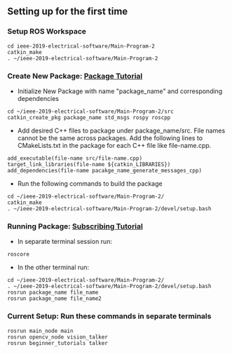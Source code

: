 ## Setting up for the first time
### Setup ROS Workspace
```
cd ieee-2019-electrical-software/Main-Program-2
catkin_make
. ~/ieee-2019-electrical-software/Main-Program-2
```
### Create New Package: [Package Tutorial](http://wiki.ros.org/ROS/Tutorials/CreatingPackage)
* Initialize New Package with name "package_name" and corresponding dependencies
```
cd ~/ieee-2019-electrical-software/Main-Program-2/src
catkin_create_pkg package_name std_msgs rospy roscpp
```
* Add desired C++ files to package under package_name/src.  File names cannot be the same across packages.  Add the following lines to CMakeLists.txt in the package for each C++ file like file-name.cpp.
```
add_executable(file-name src/file-name.cpp)
target_link_libraries(file-name ${catkin_LIBRARIES})
add_dependencies(file-name pacakge_name_generate_messages_cpp)
```
* Run the following commands to build the package
```
cd ~/ieee-2019-electrical-software/Main-Program-2/
catkin_make
. ~/ieee-2019-electrical-software/Main-Program-2/devel/setup.bash
```
### Running Package: [Subscribing Tutorial](http://wiki.ros.org/ROS/Tutorials/ExaminingPublisherSubscriber)
* In separate terminal session run:
```
roscore
```
* In the other terminal run:
```
cd ~/ieee-2019-electrical-software/Main-Program-2/
. ~/ieee-2019-electrical-software/Main-Program-2/devel/setup.bash
rosrun package_name file_name
rosrun package_name file_name2
```

### Current Setup: Run these commands in separate terminals
```
rosrun main_node main
rosrun opencv_node vision_talker
rosrun beginner_tutorials talker
```